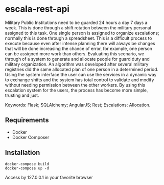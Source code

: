 # escala-rest-api
Military Public Institutions need to be guarded 24 hours a day 7 days a week. This is done through a shift rotation between the military personal assigned to this task. One single person is assigned to organize escalations; normally this is done through a spreadsheet. This is a difficult process to execute because even after intense planning there will always be changes that will be done increasing the chance of error, for example, one person can be assigned more work than others. Evaluating this scenario, we through of a system to generate and allocate people for guard duty and military organization. An algorithm was developed after several military registries did the same allocated plan of one person in a determined period. Using the system interface the user can use the services in a dynamic way to exchange shifts and the system has total control to validate and modify without needing permission between the other workers. By using this escalation system for the users, the process has become more simple, trusting and just.

Keywords: Flask; SQLAlchemy; AngularJS; Rest; Escalations; Allocation.


## Requirements

* Docker
* Docker Composer

## Installation

```
docker-compose build
docker-compose up -d
```
Access by 127.0.0.1 in your favorite browser
